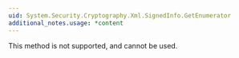 ```yaml
---
uid: System.Security.Cryptography.Xml.SignedInfo.GetEnumerator
additional_notes.usage: *content
---
```


<p>This method is not supported, and cannot be used.</p>


